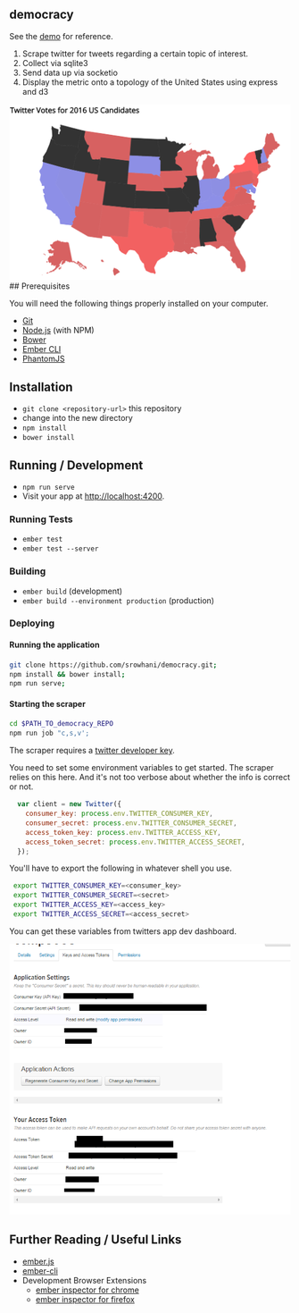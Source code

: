 ## democracy 

See the [demo](159.203.14.152:3000) for reference.

  1. Scrape twitter for tweets regarding a certain topic of interest.
  2. Collect via sqlite3
  3. Send data up via socketio
  4. Display the metric onto a topology of the United States using express and d3

<img src='assets/ex.png'/>
## Prerequisites

You will need the following things properly installed on your computer.

* [Git](http://git-scm.com/)
* [Node.js](http://nodejs.org/) (with NPM)
* [Bower](http://bower.io/)
* [Ember CLI](http://www.ember-cli.com/)
* [PhantomJS](http://phantomjs.org/)

## Installation

* `git clone <repository-url>` this repository
* change into the new directory
* `npm install`
* `bower install`

## Running / Development

* `npm run serve`
* Visit your app at [http://localhost:4200](http://localhost:4200).

### Running Tests

* `ember test`
* `ember test --server`

### Building

* `ember build` (development)
* `ember build --environment production` (production)

### Deploying

#### Running the application

```bash
git clone https://github.com/srowhani/democracy.git;
npm install && bower install;
npm run serve;
```
#### Starting the scraper

```bash
cd $PATH_TO_democracy_REPO
npm run job "c,s,v';
```

The scraper requires a [twitter developer key](https://apps.twitter.com/). 

You need to set some environment variables to get started.
The scraper relies on this here. And it's not too verbose about whether the info is correct or not.

```js
  var client = new Twitter({
    consumer_key: process.env.TWITTER_CONSUMER_KEY,
    consumer_secret: process.env.TWITTER_CONSUMER_SECRET,
    access_token_key: process.env.TWITTER_ACCESS_KEY,
    access_token_secret: process.env.TWITTER_ACCESS_SECRET,
  });
```

You'll have to export the following in whatever shell you use.

```bash
 export TWITTER_CONSUMER_KEY=<consumer_key>
 export TWITTER_CONSUMER_SECRET=<secret>
 export TWITTER_ACCESS_KEY=<access_key>
 export TWITTER_ACCESS_SECRET=<access_secret>
```
You can get these variables from twitters app dev dashboard.

<img src='assets/ex2.png'/>

## Further Reading / Useful Links

* [ember.js](http://emberjs.com/)
* [ember-cli](http://www.ember-cli.com/)
* Development Browser Extensions
  * [ember inspector for chrome](https://chrome.google.com/webstore/detail/ember-inspector/bmdblncegkenkacieihfhpjfppoconhi)
  * [ember inspector for firefox](https://addons.mozilla.org/en-US/firefox/addon/ember-inspector/)
